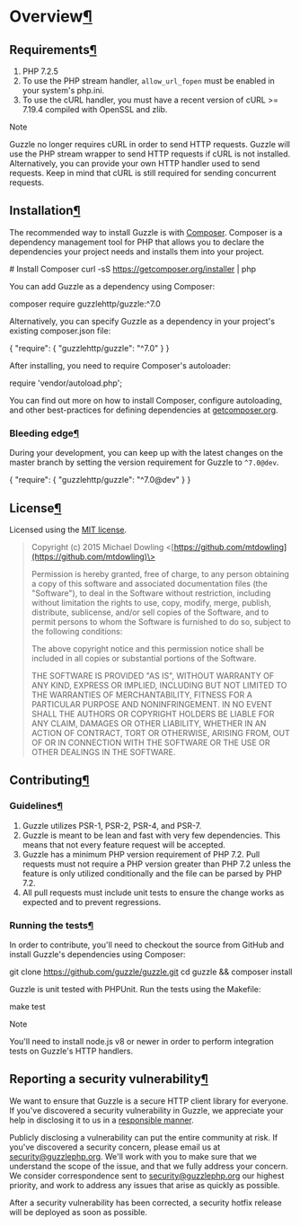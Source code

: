 Overview[¶](#overview "Permalink to this headline")
===================================================

Requirements[¶](#requirements "Permalink to this headline")
-----------------------------------------------------------

1.  PHP 7.2.5
2.  To use the PHP stream handler, `allow_url_fopen` must be enabled in your system's php.ini.
3.  To use the cURL handler, you must have a recent version of cURL >= 7.19.4 compiled with OpenSSL and zlib.

Note

Guzzle no longer requires cURL in order to send HTTP requests. Guzzle will use the PHP stream wrapper to send HTTP requests if cURL is not installed. Alternatively, you can provide your own HTTP handler used to send requests. Keep in mind that cURL is still required for sending concurrent requests.

Installation[¶](#installation "Permalink to this headline")
-----------------------------------------------------------

The recommended way to install Guzzle is with [Composer](https://getcomposer.org). Composer is a dependency management tool for PHP that allows you to declare the dependencies your project needs and installs them into your project.

\# Install Composer
curl -sS https://getcomposer.org/installer | php

You can add Guzzle as a dependency using Composer:

composer require guzzlehttp/guzzle:^7.0

Alternatively, you can specify Guzzle as a dependency in your project's existing composer.json file:

 {
   "require": {
      "guzzlehttp/guzzle": "^7.0"
   }
}

After installing, you need to require Composer's autoloader:

require 'vendor/autoload.php';

You can find out more on how to install Composer, configure autoloading, and other best-practices for defining dependencies at [getcomposer.org](https://getcomposer.org).

### Bleeding edge[¶](#bleeding-edge "Permalink to this headline")

During your development, you can keep up with the latest changes on the master branch by setting the version requirement for Guzzle to `^7.0@dev`.

{
   "require": {
      "guzzlehttp/guzzle": "^7.0@dev"
   }
}

License[¶](#license "Permalink to this headline")
-------------------------------------------------

Licensed using the [MIT license](https://opensource.org/licenses/MIT).

> Copyright (c) 2015 Michael Dowling <[https://github.com/mtdowling](https://github.com/mtdowling)\>
> 
> Permission is hereby granted, free of charge, to any person obtaining a copy of this software and associated documentation files (the "Software"), to deal in the Software without restriction, including without limitation the rights to use, copy, modify, merge, publish, distribute, sublicense, and/or sell copies of the Software, and to permit persons to whom the Software is furnished to do so, subject to the following conditions:
> 
> The above copyright notice and this permission notice shall be included in all copies or substantial portions of the Software.
> 
> THE SOFTWARE IS PROVIDED "AS IS", WITHOUT WARRANTY OF ANY KIND, EXPRESS OR IMPLIED, INCLUDING BUT NOT LIMITED TO THE WARRANTIES OF MERCHANTABILITY, FITNESS FOR A PARTICULAR PURPOSE AND NONINFRINGEMENT. IN NO EVENT SHALL THE AUTHORS OR COPYRIGHT HOLDERS BE LIABLE FOR ANY CLAIM, DAMAGES OR OTHER LIABILITY, WHETHER IN AN ACTION OF CONTRACT, TORT OR OTHERWISE, ARISING FROM, OUT OF OR IN CONNECTION WITH THE SOFTWARE OR THE USE OR OTHER DEALINGS IN THE SOFTWARE.

Contributing[¶](#contributing "Permalink to this headline")
-----------------------------------------------------------

### Guidelines[¶](#guidelines "Permalink to this headline")

1.  Guzzle utilizes PSR-1, PSR-2, PSR-4, and PSR-7.
2.  Guzzle is meant to be lean and fast with very few dependencies. This means that not every feature request will be accepted.
3.  Guzzle has a minimum PHP version requirement of PHP 7.2. Pull requests must not require a PHP version greater than PHP 7.2 unless the feature is only utilized conditionally and the file can be parsed by PHP 7.2.
4.  All pull requests must include unit tests to ensure the change works as expected and to prevent regressions.

### Running the tests[¶](#running-the-tests "Permalink to this headline")

In order to contribute, you'll need to checkout the source from GitHub and install Guzzle's dependencies using Composer:

git clone https://github.com/guzzle/guzzle.git
cd guzzle && composer install

Guzzle is unit tested with PHPUnit. Run the tests using the Makefile:

make test

Note

You'll need to install node.js v8 or newer in order to perform integration tests on Guzzle's HTTP handlers.

Reporting a security vulnerability[¶](#reporting-a-security-vulnerability "Permalink to this headline")
-------------------------------------------------------------------------------------------------------

We want to ensure that Guzzle is a secure HTTP client library for everyone. If you've discovered a security vulnerability in Guzzle, we appreciate your help in disclosing it to us in a [responsible manner](https://en.wikipedia.org/wiki/Responsible_disclosure).

Publicly disclosing a vulnerability can put the entire community at risk. If you've discovered a security concern, please email us at [security@guzzlephp.org](mailto:security%40guzzlephp.org). We'll work with you to make sure that we understand the scope of the issue, and that we fully address your concern. We consider correspondence sent to [security@guzzlephp.org](mailto:security%40guzzlephp.org) our highest priority, and work to address any issues that arise as quickly as possible.

After a security vulnerability has been corrected, a security hotfix release will be deployed as soon as possible.